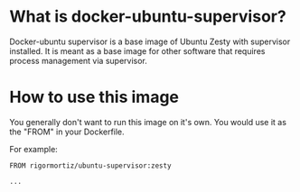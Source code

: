 # What is docker-ubuntu-supervisor?
Docker-ubuntu supervisor is a base image of Ubuntu Zesty with supervisor installed. It is meant as a base image for other software that requires process management via supervisor.

# How to use this image
You generally don't want to run this image on it's own. You would use it as the "FROM" in your Dockerfile.

For example:

```
FROM rigormortiz/ubuntu-supervisor:zesty

...
```
